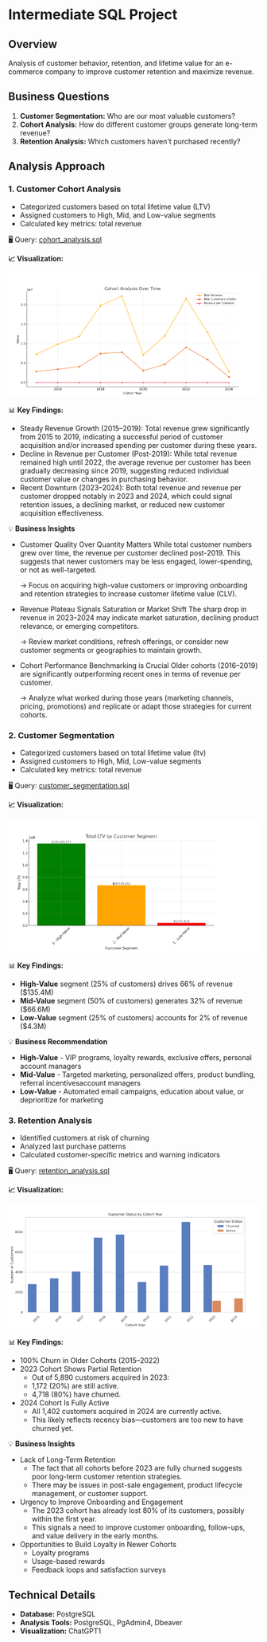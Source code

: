 # Intermediate SQL Project

## Overview
Analysis of customer behavior, retention, and lifetime value for an e-commerce company to improve customer retention and maximize revenue.

## Business Questions
1. **Customer Segmentation:** Who are our most valuable customers?
2. **Cohort Analysis:** How do different customer groups generate long-term revenue?
3. **Retention Analysis:** Which customers haven't purchased recently?

## Analysis Approach

### 1. Customer Cohort Analysis
- Categorized customers based on total lifetime value (LTV)
- Assigned customers to High, Mid, and Low-value segments
- Calculated key metrics: total revenue

🖥️ Query: [cohort_analysis.sql](Scripts/1_cohort_analysis.sql)

**📈 Visualization:**

![Cohort Analysis](Assets/image1.png)


📊 **Key Findings:**
- Steady Revenue Growth (2015–2019): Total revenue grew significantly from 2015 to 2019, indicating a successful period of customer acquisition and/or increased spending per customer during these years.
- Decline in Revenue per Customer (Post-2019): While total revenue remained high until 2022, the average revenue per customer has been gradually decreasing since 2019, suggesting reduced individual customer value or changes in purchasing behavior.
- Recent Downturn (2023–2024): Both total revenue and revenue per customer dropped notably in 2023 and 2024, which could signal retention issues, a declining market, or reduced new customer acquisition effectiveness.

💡 **Business Insights**
- Customer Quality Over Quantity Matters
While total customer numbers grew over time, the revenue per customer declined post-2019. This suggests that newer customers may be less engaged, lower-spending, or not as well-targeted.

    → Focus on acquiring high-value customers or improving onboarding and retention strategies to increase customer lifetime value (CLV).
- Revenue Plateau Signals Saturation or Market Shift
The sharp drop in revenue in 2023–2024 may indicate market saturation, declining product relevance, or emerging competitors.

    → Review market conditions, refresh offerings, or consider new customer segments or geographies to maintain growth.
- Cohort Performance Benchmarking is Crucial
Older cohorts (2016–2019) are significantly outperforming recent ones in terms of revenue per customer.

    → Analyze what worked during those years (marketing channels, pricing, promotions) and replicate or adapt those strategies for current cohorts.

### 2. Customer Segmentation
- Categorized customers based on total lifetime value (ltv)
- Assigned customers to High, Mid, Low-value segments
- Calculated key metrics: total revenue

🖥️ Query: [customer_segmentation.sql](Scripts/2_customer_segmentation.sql)

**📈 Visualization:**

![Customer Segmentation Analysis](Assets/image2.png)

📊 **Key Findings:**
- **High-Value** segment (25% of customers) drives 66% of revenue ($135.4M)
- **Mid-Value** segment (50% of customers) generates 32% of revenue ($66.6M)
- **Low-Value** segment (25% of customers) accounts for 2% of revenue ($4.3M)

💡 **Business Recommendation**
- **High-Value** - VIP programs, loyalty rewards, exclusive offers, personal account managers
- **Mid-Value** - Targeted marketing, personalized offers, product bundling, referral incentivesaccount managers
- **Low-Value** - 	Automated email campaigns, education about value, or deprioritize for marketing


### 3. Retention Analysis
- Identified customers at risk of churning
- Analyzed last purchase patterns
- Calculated customer-specific metrics and warning indicators

🖥️ Query: [retention_analysis.sql](Scripts/3_retention_analysis.sql)

**📈 Visualization:**

![Cohort-Based LTV Analysis](Assets/image3.png)

📊 **Key Findings:**
- 100% Churn in Older Cohorts (2015–2022)
- 2023 Cohort Shows Partial Retention
    - Out of 5,890 customers acquired in 2023:
    - 1,172 (20%) are still active.
    - 4,718 (80%) have churned.
- 2024 Cohort Is Fully Active
    - All 1,402 customers acquired in 2024 are currently active.
    - This likely reflects recency bias—customers are too new to have churned yet.

💡 **Business Insights**
- Lack of Long-Term Retention
    - The fact that all cohorts before 2023 are fully churned suggests poor long-term customer retention strategies.
    - There may be issues in post-sale engagement, product lifecycle management, or customer support.
- Urgency to Improve Onboarding and Engagement
    - The 2023 cohort has already lost 80% of its customers, possibly within the first year.
    - This signals a need to improve customer onboarding, follow-ups, and value delivery in the early months.
- Opportunities to Build Loyalty in Newer Cohorts
    - Loyalty programs
    - Usage-based rewards
    - Feedback loops and satisfaction surveys





## Technical Details
- **Database:** PostgreSQL
- **Analysis Tools:** PostgreSQL, PgAdmin4, Dbeaver
- **Visualization:** ChatGPT1